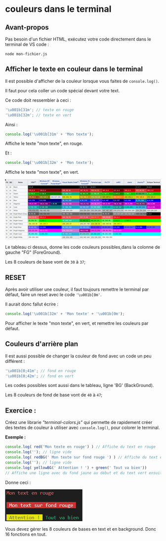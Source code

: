 # couleurs dans le terminal

## Avant-propos

Pas besoin d'un fichier HTML, exécutez votre code directement dans le terminal de VS code :

```
node mon-fichier.js
```

## Afficher le texte en couleur dans le terminal

Il est possible d'afficher de la couleur lorsque vous faites de `console.log()`.

Il faut pour cela coller un code spécial devant votre text.

Ce code doit ressembler à ceci :

```javascript
'\u001b[31m'; // texte en rouge
'\u001b[32m'; // texte en vert
```

Ainsi :
```javascript
console.log('\u001b[31m' + 'Mon texte');
```

Affiche le texte "mon texte", en rouge.

Et :

```javascript
console.log('\u001b[32m' + 'Mon texte');
```

Affiche le texte "mon texte", en vert.

![codes couleurs ANSI](./couleurs-ansi.png)

Le tableau ci dessus, donne les code couleurs possibles,dans la colonne de gauche "FG" (ForeGround).

Les 8 couleurs de base vont de `30` à `37`;

## RESET

Après avoir utiliser une couleur, il faut toujours remettre le terminal par défaut, faire un reset avec le code `'\u001b[0m'`.

Il aurait donc fallut écrire : 

```javascript
console.log('\u001b[32m' + 'Mon texte' + '\u001b[0m');
```

Pour afficher le texte "mon texte", en vert, et remettre les couleurs par défaut.

## Couleurs d'arrière plan 

Il est aussi possible de changer la couleur de fond avec un code un peu différent :

```javascript
'\u001b[0;41m'; // fond en rouge
'\u001b[0;42m'; // fond en vert
```

Les codes possibles sont aussi dans le tableau, ligne 'BG' (BackGround).

Les 8 couleurs de fond de base vont de `40` à `47`;

## Exercice :

Créez une librarie *"terminal-colors.js"* qui permette de rapidement créer des textes de couleur à utiliser avec `console.log()`, pour colorer le terminal.

**Exemple :**

```javascript
console.log( red('Mon texte en rouge') ) // Affiche du text en rouge
console.log(''); // ligne vide
console.log( redBG(' Mon texte sur fond rouge ') ) // Affiche du text en rouge
console.log(''); // ligne vide
console.log( yellowBG(' Attention ! ') + green(' Tout va bien')) 
// Affiche une ligne avec du fond jaune au début et du text vert ensuite

```

Donne ceci :

![le terminal en couleur](./resultat-colours.png)

Vous devez gérer les 8 couleurs de bases en text et en background. Donc 16 fonctions en tout.

